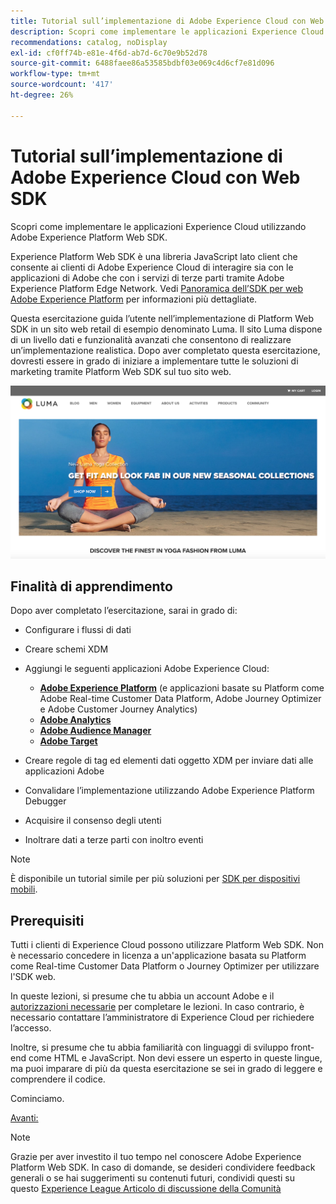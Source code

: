 ```yaml
---
title: Tutorial sull’implementazione di Adobe Experience Cloud con Web SDK
description: Scopri come implementare le applicazioni Experience Cloud utilizzando Adobe Experience Platform Web SDK.
recommendations: catalog, noDisplay
exl-id: cf0ff74b-e81e-4f6d-ab7d-6c70e9b52d78
source-git-commit: 6488faee86a53585bdbf03e069c4d6cf7e81d096
workflow-type: tm+mt
source-wordcount: '417'
ht-degree: 26%

---
```


# Tutorial sull’implementazione di Adobe Experience Cloud con Web SDK

Scopri come implementare le applicazioni Experience Cloud utilizzando Adobe Experience Platform Web SDK.

Experience Platform Web SDK è una libreria JavaScript lato client che consente ai clienti di Adobe Experience Cloud di interagire sia con le applicazioni di Adobe che con i servizi di terze parti tramite Adobe Experience Platform Edge Network. Vedi [Panoramica dell’SDK per web Adobe Experience Platform](https://experienceleague.adobe.com/docs/experience-platform/edge/home.html?lang=it) per informazioni più dettagliate.

Questa esercitazione guida l’utente nell’implementazione di Platform Web SDK in un sito web retail di esempio denominato Luma. Il sito [](https://luma.enablementadobe.com/content/luma/us/en.html)Luma dispone di un livello dati e funzionalità avanzati che consentono di realizzare un’implementazione realistica. Dopo aver completato questa esercitazione, dovresti essere in grado di iniziare a implementare tutte le soluzioni di marketing tramite Platform Web SDK sul tuo sito web.

[![Sito web Luma](assets/old-overview-luma.png)](https://luma.enablementadobe.com/content/luma/us/en.html)


## Finalità di apprendimento

Dopo aver completato l’esercitazione, sarai in grado di:

* Configurare i flussi di dati

* Creare schemi XDM

* Aggiungi le seguenti applicazioni Adobe Experience Cloud:
   * **[Adobe Experience Platform](setup-experience-platform.md)** (e applicazioni basate su Platform come Adobe Real-time Customer Data Platform, Adobe Journey Optimizer e Adobe Customer Journey Analytics)
   * **[Adobe Analytics](setup-analytics.md)**
   * **[Adobe Audience Manager](setup-audience-manager.md)**
   * **[Adobe Target](setup-target.md)**

* Creare regole di tag ed elementi dati oggetto XDM per inviare dati alle applicazioni Adobe

* Convalidare l’implementazione utilizzando Adobe Experience Platform Debugger

* Acquisire il consenso degli utenti

* Inoltrare dati a terze parti con inoltro eventi

>[!NOTE]
>
>È disponibile un tutorial simile per più soluzioni per [SDK per dispositivi mobili](../tutorial-mobile-sdk/overview.md).

## Prerequisiti

Tutti i clienti di Experience Cloud possono utilizzare Platform Web SDK. Non è necessario concedere in licenza a un&#39;applicazione basata su Platform come Real-time Customer Data Platform o Journey Optimizer per utilizzare l&#39;SDK web.

In queste lezioni, si presume che tu abbia un account Adobe e il [autorizzazioni necessarie](configure-permissions.md) per completare le lezioni. In caso contrario, è necessario contattare l’amministratore di Experience Cloud per richiedere l’accesso.

Inoltre, si presume che tu abbia familiarità con linguaggi di sviluppo front-end come HTML e JavaScript. Non devi essere un esperto in queste lingue, ma puoi imparare di più da questa esercitazione se sei in grado di leggere e comprendere il codice.

Cominciamo.

[Avanti: ](configure-permissions.md)

>[!NOTE]
>
>Grazie per aver investito il tuo tempo nel conoscere Adobe Experience Platform Web SDK. In caso di domande, se desideri condividere feedback generali o se hai suggerimenti su contenuti futuri, condividi questi su questo [Experience League Articolo di discussione della Comunità](https://experienceleaguecommunities.adobe.com/t5/adobe-experience-platform-launch/tutorial-discussion-implement-adobe-experience-cloud-with-web/td-p/444996)
